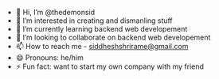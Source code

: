 - 👋 Hi, I’m @thedemonsid
- 👀 I’m interested in creating and dismanling stuff
- 🌱 I’m currently learning backend web developement
- 💞️ I’m looking to collaborate on backend web developement
- 📫 How to reach me - siddheshshrirame@gmail.com
- 😄 Pronouns: he/him
- ⚡ Fun fact: want to start my own company with my friend

<!---
thedemonsid/thedemonsid is a ✨ special ✨ repository because its `README.md` (this file) appears on your GitHub profile.
You can click the Preview link to take a look at your changes.
--->
